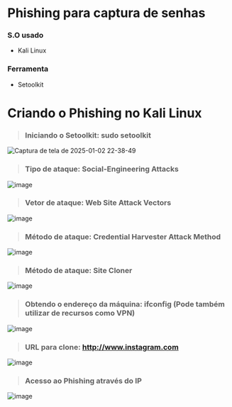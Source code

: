 <h1>Phishing para captura de senhas</h1>

### S.O usado
+ Kali Linux

### Ferramenta
+ Setoolkit

<h1>Criando o Phishing no Kali Linux</h1>

> ### Iniciando o Setoolkit: sudo setoolkit


![Captura de tela de 2025-01-02 22-38-49](https://github.com/user-attachments/assets/da5eae04-501c-4a06-8703-c390309e4175)


> ### Tipo de ataque: Social-Engineering Attacks


![image](https://github.com/user-attachments/assets/786f3200-cf4c-4611-902a-b5ca53a6e095)


> ### Vetor de ataque: Web Site Attack Vectors


![image](https://github.com/user-attachments/assets/9eda138d-17c9-41c3-966d-4b8ecc10131e)


> ### Método de ataque: Credential Harvester Attack Method


![image](https://github.com/user-attachments/assets/7f2dc63f-3d33-43c3-88d5-3d34497ccacd)


> ### Método de ataque: Site Cloner


![image](https://github.com/user-attachments/assets/349ba45a-2878-4768-91f7-7cb24397a7a7)


> ### Obtendo o endereço da máquina: ifconfig (Pode também utilizar de recursos como VPN)


![image](https://github.com/user-attachments/assets/59903f7b-e90b-4636-8f15-9029137cf298)


> ### URL para clone: http://www.instagram.com


![image](https://github.com/user-attachments/assets/2ea65abd-bda3-4a57-861d-bf51bae94799)


> ### Acesso ao Phishing através do IP


![image](https://github.com/user-attachments/assets/24510b72-26ad-4906-a406-3548f097b778)
